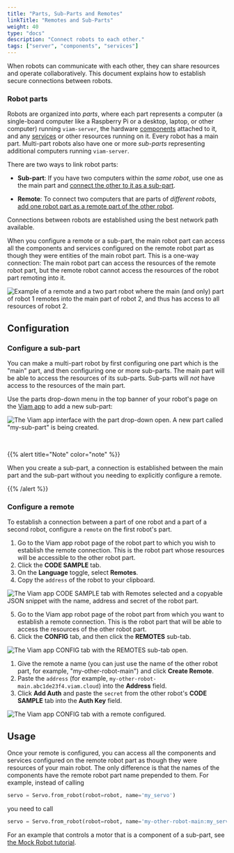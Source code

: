 ```yaml
---
title: "Parts, Sub-Parts and Remotes"
linkTitle: "Remotes and Sub-Parts"
weight: 40
type: "docs"
description: "Connect robots to each other."
tags: ["server", "components", "services"]
---
```


When robots can communicate with each other, they can share resources and operate collaboratively.
This document explains how to establish secure connections between robots.

### Robot parts

Robots are organized into *parts*, where each part represents a computer (a single-board computer like a Raspberry Pi or a desktop, laptop, or other computer) running `viam-server`, the hardware [components](/components/) attached to it, and any [services](/services/) or other resources running on it.
Every robot has a main part.
Multi-part robots also have one or more *sub-parts* representing additional computers running `viam-server`.

There are two ways to link robot parts:

- **Sub-part**: If you have two computers within the *same robot*, use one as the main part and [connect the other to it as a sub-part](#configure-a-sub-part).

- **Remote**: To connect two computers that are parts of *different robots*, [add one robot part as a remote part of the other robot](#configure-a-remote).

Connections between robots are established using the best network path available.

When you configure a remote or a sub-part, the main robot part can access all the components and services configured on the remote robot part as though they were entities of the main robot part.
This is a one-way connection: The main robot part can access the resources of the remote robot part, but the remote robot cannot access the resources of the robot part remoting into it.

<img src="../img/parts-and-remotes/remotes-diagram.png" alt="Example of a remote and a two part robot where the main (and only) part of robot 1 remotes into the main part of robot 2, and thus has access to all resources of robot 2." >

## Configuration

### Configure a sub-part

You can make a multi-part robot by first configuring one part which is the "main" part, and then configuring one or more sub-parts.
The main part will be able to access the resources of its sub-parts.
Sub-parts will *not* have access to the resources of the main part.

Use the parts drop-down menu in the top banner of your robot's page on the [Viam app](https://app.viam.com) to add a new sub-part:

![The Viam app interface with the part drop-down open. A new part called "my-sub-part" is being created.](../img/parts-and-remotes/sub-part-config.png)

<br>

{{% alert title="Note" color="note" %}}

When you create a sub-part, a connection is established between the main part and the sub-part without you needing to explicitly configure a remote.

{{% /alert %}}

### Configure a remote

To establish a connection between a part of one robot and a part of a second robot, configure a `remote` on the first robot's part.

1. Go to the Viam app robot page of the robot part to which you wish to establish the remote connection.
   This is the robot part whose resources will be accessible to the other robot part.
2. Click the **CODE SAMPLE** tab.
3. On the **Language** toggle, select **Remotes**.
4. Copy the `address` of the robot to your clipboard.

![The Viam app CODE SAMPLE tab with Remotes selected and a copyable JSON snippet with the name, address and secret of the robot part.](../img/parts-and-remotes/remote-address.png)

5. Go to the Viam app robot page of the robot part from which you want to establish a remote connection.
   This is the robot part that will be able to access the resources of the other robot part.
6. Click the **CONFIG** tab, and then click the **REMOTES** sub-tab.

![The Viam app CONFIG tab with the REMOTES sub-tab open.](../img/parts-and-remotes/remote-create.png)

1. Give the remote a name (you can just use the name of the other robot part, for example, "my-other-robot-main") and click **Create Remote**.
2. Paste the `address` (for example, `my-other-robot-main.abc1de23f4.viam.cloud`) into the **Address** field.
3. Click **Add Auth** and paste the `secret` from the other robot's **CODE SAMPLE** tab into the **Auth Key** field.

![The Viam app CONFIG tab with a remote configured.](../img/parts-and-remotes/remote-config.png)

## Usage

Once your remote is configured, you can access all the components and services configured on the remote robot part as though they were resources of your main robot.
The only difference is that the names of the components have the remote robot part name prepended to them.
For example, instead of calling

```python
servo = Servo.from_robot(robot=robot, name='my_servo')
```

you need to call

```python
servo = Servo.from_robot(robot=robot, name='my-other-robot-main:my_servo')
```

For an example that controls a motor that is a component of a sub-part, see [the Mock Robot tutorial](https://docs.viam.com/tutorials/build-a-mock-robot/#how-to-control-a-sub-part-using-the-viam-sdk).
